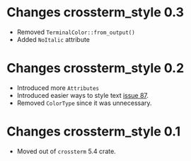 # Changes crossterm_style 0.3
- Removed `TerminalColor::from_output()` 
- Added `NoItalic` attribute

# Changes crossterm_style 0.2
- Introduced more `Attributes`
- Introduced easier ways to style text [issue 87](https://github.com/TimonPost/crossterm/issues/87).
- Removed `ColorType` since it was unnecessary.

# Changes crossterm_style 0.1 
- Moved out of `crossterm` 5.4 crate. 